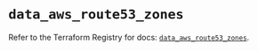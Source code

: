# `data_aws_route53_zones`

Refer to the Terraform Registry for docs: [`data_aws_route53_zones`](https://registry.terraform.io/providers/hashicorp/aws/6.14.0/docs/data-sources/route53_zones).
